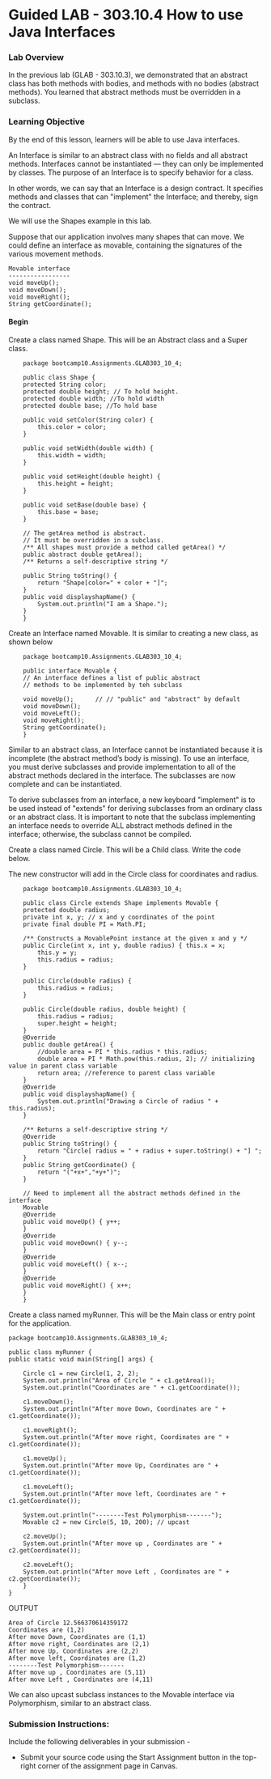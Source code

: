 # Guided LAB - 303.10.4 How to use Java Interfaces
### Lab Overview
In the previous lab (GLAB - 303.10.3), we demonstrated that an abstract class has both methods with bodies, and methods with no bodies (abstract methods). You learned that abstract methods must be overridden in a subclass.

### Learning Objective
By the end of this lesson, learners will be able to use Java interfaces.

An Interface is similar to an abstract class with no fields and all abstract methods. Interfaces cannot be instantiated — they can only be implemented by classes. The purpose of an Interface is to specify behavior for a class.

In other words, we can say that an Interface is a design contract. It specifies methods and classes that can "implement" the Interface; and thereby, sign the contract.

We will use the Shapes example in this lab.

Suppose that our application involves many shapes that can move. We could define an interface as movable, containing the signatures of the various movement methods.

    Movable interface
    -----------------
    void moveUp();
    void moveDown();
    void moveRight();
    String getCoordinate();

#### Begin
Create a class named Shape. This will be an Abstract class and a Super class.

        package bootcamp10.Assignments.GLAB303_10_4;

        public class Shape {
        protected String color;
        protected double height; // To hold height.
        protected double width; //To hold width
        protected double base; //To hold base
    
        public void setColor(String color) {
            this.color = color;
        }
    
        public void setWidth(double width) {
            this.width = width;
        }
    
        public void setHeight(double height) {
            this.height = height;
        }
    
        public void setBase(double base) {
            this.base = base;
        }
    
        // The getArea method is abstract.
        // It must be overridden in a subclass.
        /** All shapes must provide a method called getArea() */
        public abstract double getArea();
        /** Returns a self-descriptive string */
    
        public String toString() {
            return "Shape[color=" + color + "]";
        }
        public void displayshapName() {
            System.out.println("I am a Shape.");
        }
        }

Create an Interface named Movable. It is similar to creating a new class, as shown below

    
        package bootcamp10.Assignments.GLAB303_10_4;

        public interface Movable {
        // An interface defines a list of public abstract
        // methods to be implemented by teh subclass
    
        void moveUp();      // // "public" and "abstract" by default
        void moveDown();
        void moveLeft();
        void moveRight();
        String getCoordinate();
        }

Similar to an abstract class, an Interface cannot be instantiated because it is incomplete (the abstract method’s body is missing). To use an interface, you must derive subclasses and provide implementation to all of the abstract methods declared in the interface. The subclasses are now complete and can be instantiated.

To derive subclasses from an interface, a new keyboard "implement" is to be used instead of "extends" for deriving subclasses from an ordinary class or an abstract class. It is important to note that the subclass implementing an interface needs to override ALL abstract methods defined in the interface; otherwise, the subclass cannot be compiled.

Create a class named Circle. This will be a Child class. Write the code below.

The new constructor will add in the Circle class for coordinates and radius.

        package bootcamp10.Assignments.GLAB303_10_4;

        public class Circle extends Shape implements Movable {
        protected double radius;
        private int x, y; // x and y coordinates of the point
        private final double PI = Math.PI;
    
        /** Constructs a MovablePoint instance at the given x and y */
        public Circle(int x, int y, double radius) { this.x = x;
            this.y = y;
            this.radius = radius;
        }
    
        public Circle(double radius) {
            this.radius = radius;
        }
    
        public Circle(double radius, double height) {
            this.radius = radius;
            super.height = height;
        }
        @Override
        public double getArea() {
            //double area = PI * this.radius * this.radius;
            double area = PI * Math.pow(this.radius, 2); // initializing value in parent class variable
            return area; //reference to parent class variable
        }
        @Override
        public void displayshapName() {
            System.out.println("Drawing a Circle of radius " + this.radius);
        }
    
        /** Returns a self-descriptive string */
        @Override
        public String toString() {
            return "Circle[ radius = " + radius + super.toString() + "] ";
        }
        public String getCoordinate() {
            return "("+x+","+y+")";
        }
    
        // Need to implement all the abstract methods defined in the interface
        Movable
        @Override
        public void moveUp() { y++;
        }
        @Override
        public void moveDown() { y--;
        }
        @Override
        public void moveLeft() { x--;
        }
        @Override
        public void moveRight() { x++;
        }
        }

Create a class named myRunner. This will be the Main class or entry point for the application.

    package bootcamp10.Assignments.GLAB303_10_4;

    public class myRunner {
    public static void main(String[] args) {

        Circle c1 = new Circle(1, 2, 2);
        System.out.println("Area of Circle " + c1.getArea());
        System.out.println("Coordinates are " + c1.getCoordinate());

        c1.moveDown();
        System.out.println("After move Down, Coordinates are " + c1.getCoordinate());

        c1.moveRight();
        System.out.println("After move right, Coordinates are " + c1.getCoordinate());

        c1.moveUp();
        System.out.println("After move Up, Coordinates are " + c1.getCoordinate());

        c1.moveLeft();
        System.out.println("After move left, Coordinates are " + c1.getCoordinate());

        System.out.println("--------Test Polymorphism-------");
        Movable c2 = new Circle(5, 10, 200); // upcast

        c2.moveUp();
        System.out.println("After move up , Coordinates are " + c2.getCoordinate());

        c2.moveLeft();
        System.out.println("After move Left , Coordinates are " + c2.getCoordinate());
        }
    }

OUTPUT

    Area of Circle 12.566370614359172
    Coordinates are (1,2)
    After move Down, Coordinates are (1,1)
    After move right, Coordinates are (2,1)
    After move Up, Coordinates are (2,2)
    After move left, Coordinates are (1,2)
    --------Test Polymorphism-------
    After move up , Coordinates are (5,11)
    After move Left , Coordinates are (4,11)

We can also upcast subclass instances to the Movable interface via Polymorphism, similar to an abstract class.

### Submission Instructions:
Include the following deliverables in your submission -
* Submit your source code using the Start Assignment button in the top-right corner of the assignment page in Canvas.